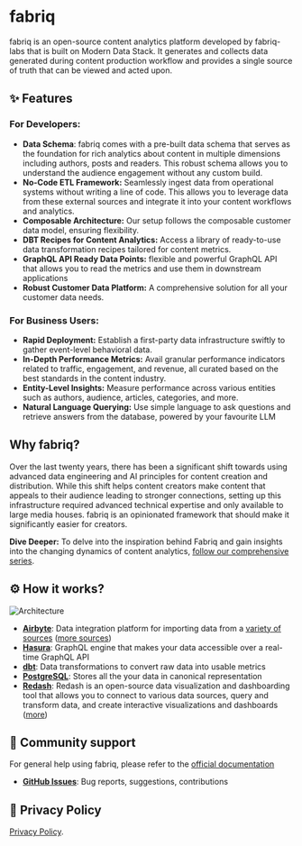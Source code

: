 # fabriq

fabriq is an open-source content analytics platform developed by fabriq-labs that is built on Modern Data Stack.  It generates and collects data generated during content production workflow and provides a single source of truth that can be viewed and acted upon.  


## ✨ Features

### For Developers:
-  **Data Schema**: fabriq comes with a pre-built data schema that serves as the foundation for rich analytics about content in multiple dimensions including authors, posts and readers.  This robust schema allows you to understand the audience engagement without any custom build. 
- **No-Code ETL Framework:** Seamlessly ingest data from operational systems without writing a line of code. This allows you to leverage data from these external sources and integrate it into your content workflows and analytics.
- **Composable Architecture:** Our setup follows the composable customer data model, ensuring flexibility.
- **DBT Recipes for Content Analytics:** Access a library of ready-to-use data transformation recipes tailored for content metrics.
- **GraphQL API Ready Data Points:** flexible and powerful GraphQL API that allows you to read the metrics and use them in downstream applications
- **Robust Customer Data Platform:** A comprehensive solution for all your customer data needs.

### For Business Users:
- **Rapid Deployment:** Establish a first-party data infrastructure swiftly to gather event-level behavioral data.
- **In-Depth Performance Metrics:** Avail granular performance indicators related to traffic, engagement, and revenue, all curated based on the best standards in the content industry.
- **Entity-Level Insights:** Measure performance across various entities such as authors, audience, articles, categories, and more.
- **Natural Language Querying:** Use simple language to ask questions and retrieve answers from the database, powered by your favourite LLM


## Why fabriq? 

Over the last twenty years, there has been a significant shift towards using advanced data engineering and AI principles for content creation and distribution. While this shift helps content creators make content that appeals to their audience leading to stronger connections, setting up this infrastructure required advanced technical expertise and only available to large media houses. fabriq is an opinionated framework that should make it significantly easier for creators. 

**Dive Deeper:** To delve into the inspiration behind Fabriq and gain insights into the changing dynamics of content analytics, [follow our comprehensive series](link-to-the-series).

## ⚙️ How it works? 

![Architecture](https://storage.googleapis.com/fabirq_static_asset/images/flow_update_new.png)

- **[Airbyte](https://airbyte.com)**: Data integration platform for importing data from a [variety of sources](https://github.com/fabriq-labs/content-frontend) ([more sources](https://github.com/airbytehq/airbyte/tree/master/airbyte-integrations/connectors))
- **[Hasura](https://hasura.io)**: GraphQL engine that makes your data accessible over a real-time GraphQL API
- **[dbt](https://www.getdbt.com)**: Data transformations to convert raw data into usable metrics
- **[PostgreSQL](https://www.postgresql.org)**: Stores all the your data in canonical representation
- **[Redash](https://www.docker.com)**: Redash is an open-source data visualization and dashboarding tool that allows you to connect to various data sources, query and transform data, and create interactive visualizations and dashboards ([more](https://github.com/getredash/redash))

## 🤗 Community support

For general help using fabriq, please refer to the [official documentation](https://docs.getfabriq.com)

- **[GitHub Issues](https://github.com/fabriq-labs/fabriq-platform/issues)**: Bug reports, suggestions, contributions

## 📜 Privacy Policy

[Privacy Policy](https://website.stg.getfabriq.com/privacy-policy).
